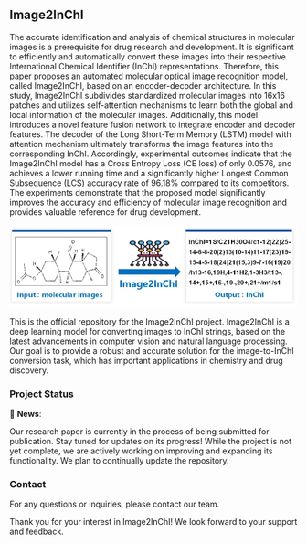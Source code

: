 ## Image2InChI
The accurate identification and analysis of chemical structures in molecular images is a prerequisite for drug research and development. It is significant to efficiently and automatically convert these images into their respective International Chemical Identifier (InChI) representations. Therefore, this paper proposes an automated molecular optical image recognition model, called Image2InChI, based on an encoder-decoder architecture. In this study, Image2InChI subdivides standardized molecular images into 16x16 patches and utilizes self-attention mechanisms to learn both the global and local information of the molecular images. Additionally, this model introduces a novel feature fusion network to integrate encoder and decoder features. The decoder of the Long Short-Term Memory (LSTM) model with attention mechanism ultimately transforms the image features into the corresponding InChI. Accordingly, experimental outcomes indicate that the Image2InChI model has a Cross Entropy Loss (CE loss) of only 0.0576, and achieves a lower running time and a significantly higher Longest Common Subsequence (LCS) accuracy rate of 96.18% compared to its competitors. The experiments demonstrate that the proposed model significantly improves the accuracy and efficiency of molecular image recognition and provides valuable reference for drug development.

<div align="center">
  <img src="https://github.com/SYUCT-sensia/Image2InChI/blob/main/Image2InChI.jpg">
</div>

This is the official repository for the Image2InChI project. Image2InChI is a deep learning model for converting images to InChI strings, based on the latest advancements in computer vision and natural language processing. Our goal is to provide a robust and accurate solution for the image-to-InChI conversion task, which has important applications in chemistry and drug discovery.

### Project Status

📢 **News**: 

Our research paper is currently in the process of being submitted for publication. Stay tuned for updates on its progress!
While the project is not yet complete, we are actively working on improving and expanding its functionality. We plan to continually update the repository.

### Contact

For any questions or inquiries, please contact our team.

Thank you for your interest in Image2InChI! We look forward to your support and feedback.

